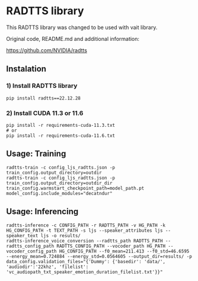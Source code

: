 # RADTTS library

This RADTTS library was changed to be used with vait library.

Original code, README.md and additional information:

https://github.com/NVIDIA/radtts


## Instalation

### 1) Install RADTTS library

```shell
pip install radtts==22.12.28
```


### 2) Install CUDA 11.3 or 11.6

```shell
pip install -r requirements-cuda-11.3.txt
# or
pip install -r requirements-cuda-11.6.txt
```


## Usage: Training

```shell
radtts-train -c config_ljs_radtts.json -p train_config.output_directory=outdir
radtts-train -c config_ljs_radtts.json -p train_config.output_directory=outdir_dir train_config.warmstart_checkpoint_path=model_path.pt model_config.include_modules="decatndur"
```


## Usage: Inferencing

```shell
radtts-inference -c CONFIG_PATH -r RADTTS_PATH -v HG_PATH -k HG_CONFIG_PATH -t TEXT_PATH -s ljs --speaker_attributes ljs --speaker_text ljs -o results/
radtts-inference_voice_conversion --radtts_path RADTTS_PATH --radtts_config_path RADTTS_CONFIG_PATH --vocoder_path HG_PATH --vocoder_config_path HG_CONFIG_PATH --f0_mean=211.413 --f0_std=46.6595 --energy_mean=0.724884 --energy_std=0.0564605 --output_dir=results/ -p data_config.validation_files="{'Dummy': {'basedir': 'data/', 'audiodir':'22khz', 'filelist': 'vc_audiopath_txt_speaker_emotion_duration_filelist.txt'}}"
```
